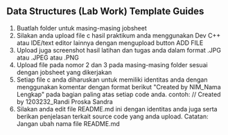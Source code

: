 ## Data Structures (Lab Work) Template Guides
1. Buatlah folder untuk masing-masing jobsheet
2. Silakan anda upload file c hasil praktikum anda menggunakan Dev C++ atau IDE/text editor lainnya dengan mengupload button ADD FILE
3. Upload juga screenshot hasil latihan dan tugas anda dalam format .JPG atau .JPEG atau .PNG
4. Upload file pada nomor 2 dan 3 pada masing-masing folder sesuai dengan jobsheet yang dikerjakan
5. Setiap file c anda diharuskan untuk memiliki identitas anda dengan menggunakan komentar dengan format berikut "Created by NIM_Nama Lengkap" pada bagian paling atas setiap code anda. contoh: // Created by 1203232_Randi Proska Sandra
6. Silakan anda edit file README.md ini dengan identitas anda juga serta berikan penjelasan terkait source code yang anda upload. Catatan: Jangan ubah nama file README.md
